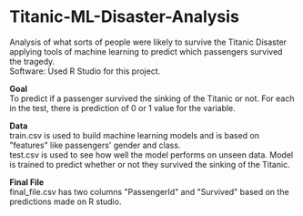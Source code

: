 # Titanic-ML-Disaster-Analysis
Analysis of what sorts of people were likely to survive the Titanic Disaster applying tools of machine learning to predict which passengers survived the tragedy.
<br> Software: Used R Studio for this project.

<strong> Goal </strong>
<br> To predict if a passenger survived the sinking of the Titanic or not. For each in the test, there is prediction of 0 or 1 value for the variable.

<strong> Data </strong>
<br> train.csv is used to build machine learning models and is based on "features" like passengers' gender and class.
<br> test.csv is used to see how well the model performs on unseen data. Model is trained to predict whether or not they survived the sinking of the Titanic.

<strong> Final File </strong> 
<br> final_file.csv has two columns "PassengerId" and "Survived" based on the predictions made on R studio.
